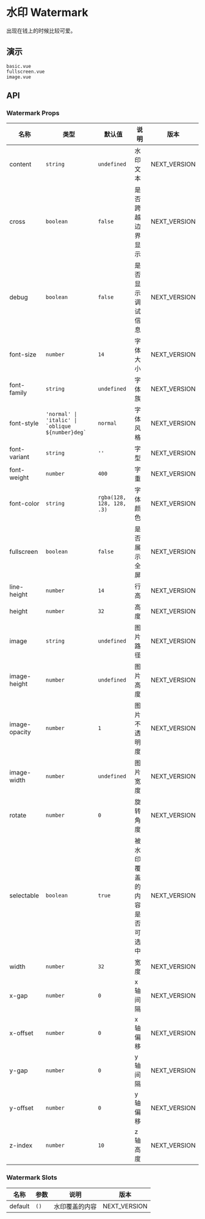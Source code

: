 # 水印 Watermark

出现在钱上的时候比较可爱。

## 演示

```demo
basic.vue
fullscreen.vue
image.vue
```

## API

### Watermark Props

| 名称 | 类型 | 默认值 | 说明 | 版本 |
| --- | --- | --- | --- | --- |
| content | `string` | `undefined` | 水印文本 | NEXT_VERSION |
| cross | `boolean` | `false` | 是否跨越边界显示 | NEXT_VERSION |
| debug | `boolean` | `false` | 是否显示调试信息 | NEXT_VERSION |
| font-size | `number` | `14` | 字体大小 | NEXT_VERSION |
| font-family | `string` | `undefined` | 字体族 | NEXT_VERSION |
| font-style | `` 'normal' \| 'italic' \| `oblique ${number}deg`  `` | `normal` | 字体风格 | NEXT_VERSION |
| font-variant | `string` | `''` | 字型 | NEXT_VERSION |
| font-weight | `number` | `400` | 字重 | NEXT_VERSION |
| font-color | `string` | `rgba(128, 128, 128, .3)` | 字体颜色 | NEXT_VERSION |
| fullscreen | `boolean` | `false` | 是否展示全屏 | NEXT_VERSION |
| line-height | `number` | `14` | 行高 | NEXT_VERSION |
| height | `number` | `32` | 高度 | NEXT_VERSION |
| image | `string` | `undefined` | 图片路径 | NEXT_VERSION |
| image-height | `number` | `undefined` | 图片高度 | NEXT_VERSION |
| image-opacity | `number` | `1` | 图片不透明度 | NEXT_VERSION |
| image-width | `number` | `undefined` | 图片宽度 | NEXT_VERSION |
| rotate | `number` | `0` | 旋转角度 | NEXT_VERSION |
| selectable | `boolean` | `true` | 被水印覆盖的内容是否可选中 | NEXT_VERSION |
| width | `number` | `32` | 宽度 | NEXT_VERSION |
| x-gap | `number` | `0` | x 轴间隔 | NEXT_VERSION |
| x-offset | `number` | `0` | x 轴偏移 | NEXT_VERSION |
| y-gap | `number` | `0` | y 轴间隔 | NEXT_VERSION |
| y-offset | `number` | `0` | y 轴偏移 | NEXT_VERSION |
| z-index | `number` | `10` | z 轴高度 | NEXT_VERSION |

### Watermark Slots

| 名称    | 参数 | 说明           | 版本         |
| ------- | ---- | -------------- | ------------ |
| default | `()` | 水印覆盖的内容 | NEXT_VERSION |
